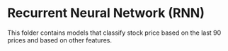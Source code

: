 # Recurrent Neural Network (RNN)
This folder contains models that classify stock price based on the last 90 prices and based on other features.
